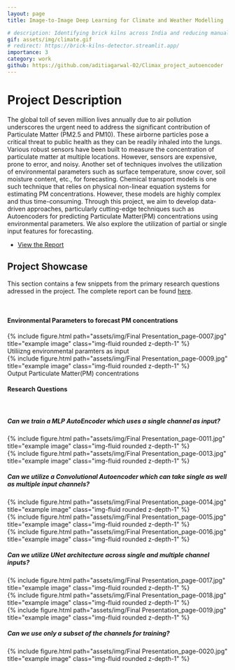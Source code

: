 ```yaml
---
layout: page
title: Image-to-Image Deep Learning for Climate and Weather Modelling

# description: Identifying brick kilns across India and reducing manual annotation efforts using active learning by 30%.
gif: assets/img/climate.gif
# redirect: https://brick-kilns-detector.streamlit.app/
importance: 3
category: work
github: https://github.com/aditiagarwal-02/Climax_project_autoencoder
---
```


# Project Description

The global toll of seven million lives annually due to air pollution underscores the urgent need to address the significant contribution of Particulate Matter (PM2.5 and PM10). These airborne particles pose a critical threat to public health as they can be readily inhaled into the lungs. Various robust sensors have been built to measure the concentration of particulate matter at multiple locations. However, sensors are expensive, prone to error, and noisy. Another set of techniques involves the utilization of environmental parameters such as surface temperature, snow cover, soil moisture content, etc., for forecasting. Chemical transport models is one such technique that relies on physical non-linear equation systems for estimating PM concentrations. However, these models are highly complex and thus time-consuming. Through this project, we aim to develop data-driven approaches, particularly cutting-edge techniques such as Autoencoders for predicting Particulate Matter(PM) concentrations using environmental parameters. We also explore the utilization of partial or single input features for forecasting.


<!-- <big><b>Research Paper accepted at NeurIPS 2023 Workshop on Active Learning in the Real World,2023. Here's the published [version](https://drive.google.com/file/d/1feZUEhzxBBCxrD9e98_UFtD1Ygvbqjlj/view?usp=drive_link)</b></big> -->

- [View the Report](https://drive.google.com/file/d/1Zg8O5x6UYMO3UjyfoHE9e6yqc-S9_czG/view?usp=drive_link)
<!-- - [GitHub Repository](https://github.com/aditiagarwal-02/brick-kiln) -->

## Project Showcase

This section contains a few snippets from the primary research questions adressed in the project. The complete report can be found [here](https://drive.google.com/file/d/1Zg8O5x6UYMO3UjyfoHE9e6yqc-S9_czG/view?usp=drive_link).

</br>


<h4>Environmental Parameters to forecast PM concentrations</h4>

<!-- Row 1 -->
<div class="row">
    <div class="col-sm mt-3 mt-md-0">
        {% include figure.html path="assets/img/Final Presentation_page-0007.jpg" title="example image" class="img-fluid rounded z-depth-1" %}
        <div class="caption">Utiliizng environmental paramters as input</div>
    </div>
    <div class="col-sm mt-3 mt-md-0">
        {% include figure.html path="assets/img/Final Presentation_page-0009.jpg" title="example image" class="img-fluid rounded z-depth-1" %}
        <div class="caption">Output Particulate Matter(PM) concentrations</div>
    </div>
</div>

<h4>Research Questions</h4>

</br>

<h5>Can we train a MLP AutoEncoder which uses a single channel as input?</h5>



<!-- Row 2 -->
<div class="row">
    <div class="col-sm mt-3 mt-md-0">
        {% include figure.html path="assets/img/Final Presentation_page-0011.jpg" title="example image" class="img-fluid rounded z-depth-1" %}
        <!-- <div class="caption">Caption for the third image.</div> -->
    </div>
    <div class="col-sm mt-3 mt-md-0">
        {% include figure.html path="assets/img/Final Presentation_page-0013.jpg" title="example image" class="img-fluid rounded z-depth-1" %}
        <!-- <div class="caption">Caption for the fourth image.</div> -->
    </div>
</div>

<h5>Can we utilize a Convolutional Autoencoder which can take single as well as multiple input channels?</h5>


<!-- Row 3 -->
<div class="row">
    <div class="col-sm mt-3 mt-md-0">
        {% include figure.html path="assets/img/Final Presentation_page-0014.jpg" title="example image" class="img-fluid rounded z-depth-1" %}
        <!-- <div class="caption">Caption for the third image.</div> -->
    </div>
    <div class="col-sm mt-3 mt-md-0">
        {% include figure.html path="assets/img/Final Presentation_page-0015.jpg" title="example image" class="img-fluid rounded z-depth-1" %}
        <!-- <div class="caption">Caption for the fourth image.</div> -->
    </div>
    <div class="col-sm mt-3 mt-md-0">
        {% include figure.html path="assets/img/Final Presentation_page-0016.jpg" title="example image" class="img-fluid rounded z-depth-1" %}
        <!-- <div class="caption">Caption for the fourth image.</div> -->
    </div>
</div>

<h5>Can we utilize UNet architecture across single and multiple channel inputs?</h5>


<div class="row">
    <div class="col-sm mt-3 mt-md-0">
        {% include figure.html path="assets/img/Final Presentation_page-0017.jpg" title="example image" class="img-fluid rounded z-depth-1" %}
        <!-- <div class="caption">Caption for the third image.</div> -->
    </div>
    <div class="col-sm mt-3 mt-md-0">
        {% include figure.html path="assets/img/Final Presentation_page-0018.jpg" title="example image" class="img-fluid rounded z-depth-1" %}
        <!-- <div class="caption">Caption for the fourth image.</div> -->
    </div>
    <div class="col-sm mt-3 mt-md-0">
        {% include figure.html path="assets/img/Final Presentation_page-0019.jpg" title="example image" class="img-fluid rounded z-depth-1" %}
        <!-- <div class="caption">Caption for the fourth image.</div> -->
    </div>
</div>

<h5>Can we use only a subset of the channels for training?</h5>


<div class="row">
    <div class="col-sm mt-3 mt-md-0">
        {% include figure.html path="assets/img/Final Presentation_page-0020.jpg" title="example image" class="img-fluid rounded z-depth-1" %}
        <!-- <div class="caption">Caption for the third image.</div> -->
    </div>
</div>

<!-- Row 4 -->
<!-- ... (similar structure for additional rows) -->



